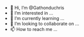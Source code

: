 - 👋 Hi, I’m @Gathonduchris
- 👀 I’m interested in ...
- 🌱 I’m currently learning ...
- 💞️ I’m looking to collaborate on ...
- 📫 How to reach me ...

<!---
Gathonduchris/Gathonduchris is a ✨ special ✨ repository because its `README.md` (this file) appears on your GitHub profile.
You can click the Preview link to take a look at your changes.
--->
